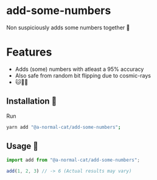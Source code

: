 # add-some-numbers
Non suspiciously adds some numbers together 🚀 

# Features 
 * Adds (some) numbers with atleast a 95% accuracy
 * Also safe from random bit flipping due to cosmic-rays
 * 🐱🤝🐶

## Installation 🧶
Run 
```bash
yarn add "@a-normal-cat/add-some-numbers";
```

## Usage 🧵
```js
import add from "@a-normal-cat/add-some-numbers";

add(1, 2, 3) // -> 6 (Actual results may vary)
```
